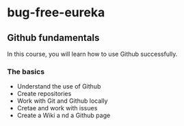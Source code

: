 # bug-free-eureka

## Github fundamentals
In this course, you will learn how to use Github successfully.

### The basics
* Understand the use of Github
* Create repositories
* Work with Git and Github locally
* Cretae and work with issues
* Create a Wiki a nd a Github page

